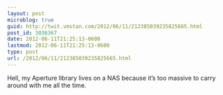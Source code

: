 ```yaml
---
layout: post
microblog: true
guid: http://twit.vmstan.com/2012/06/11/212385039235825665.html
post_id: 3036367
date: 2012-06-11T21:25:13-0600
lastmod: 2012-06-11T21:25:13-0600
type: post
url: /2012/06/11/212385039235825665.html
---
```

Hell, my Aperture library lives on a NAS because it’s too massive to carry around with me all the time.
